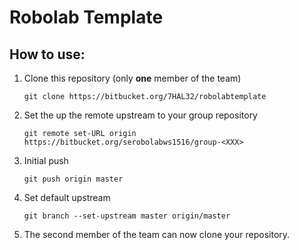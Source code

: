 # Robolab Template

## How to use:
1. Clone this repository (only **one** member of the team)

     `git clone https://bitbucket.org/7HAL32/robolabtemplate`

2. Set the up the remote upstream to your group repository  

    `git remote set-URL origin https://bitbucket.org/serobolabws1516/group-<XXX>`

3. Initial push 

    `git push origin master`

4. Set default upstream 

    `git branch --set-upstream master origin/master`

5. The second member of the team can now clone your repository.